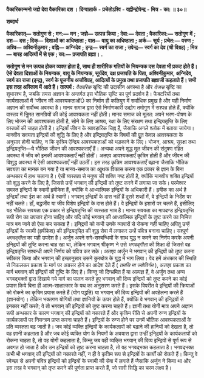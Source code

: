  **वैकारिकान्मनो जज्ञे देवा वैकारिका दश ।** **दिग्वातार्क** **-** **प्रचेतोऽश्वि** **-** **वह्नीन्द्रोपेन्द्र** **-** **मित्र** **-** **का: ॥ ३०॥** 

**शब्दार्थ** 

**वैकारिकात्—** **सतोगुण से** **; मन:—** **मन** **; जज्ञे—** **उत्पन्न किया** **; देवा:—** **देवता** **; वैकारिका:—** **सतोगुण में** **; दश—** **दस** **; दिक्—** **दिशाओं का अधिष्ठाता** **; वात—** **वायु का अधिष्ठाता** **; अर्क—** **सूर्य** **; प्रचेत:—** **वरुण** **; अश्वि—** **अश्विनीकुमार** **; वह्नि—** **अग्निदेव** **;** **इन्द्र—** **स्वर्ग का राजा** **; उपेन्द्र—** **स्वर्ग का देव (श्री विग्रह)** **; मित्र—** **बारह आदित्यों में से एक** **; का:—** **प्रजापति ब्रह्मा।** **.** 

**सतोगुण से मन उत्पन्न होकर व्यक्त होता है, साथ ही शारीरिक गतियों के नियन्त्रक दस** **देवता भी प्रकट होते हैं। ऐसे देवता दिशाओं के नियन्त्रक, वायु के नियन्त्रक, सूर्यदेव, दक्ष** **प्रजापति के पिता, अश्विनीकुमार, अग्निदेव, स्वर्ग का राजा (इन्द्र), स्वर्ग के पूजनीय** **अर्चाविग्रह, आदित्यों के प्रमुख तथा प्रजापति ब्रह्माजी कहलाते हैं। सभी इस तरह अस्तित्व में** **आते हैं।** **तात्पर्य :** *वैकारिक* सृष्टि की उदासीन अवस्था है और *तेजस* सृष्टि का शुभारश्भ है, जबकि तमस अज्ञान के अन्तर्गत इस भौतिक सृष्टि का पूर्ण प्रदर्शन है। फैक्टरियों तथा कार्यशालाओं में 'जीवन की आवश्यकताओंÓ का निर्माण ही कलियुग में सर्वाधिक प्रमुख है और यही निर्माण अज्ञान की सर्वोच्च अवस्था है। मानव समाज द्वारा ऐसे निर्माणकारी उद्योग तमोगुण में सश्पन्न होते हैं, क्योंकि वास्तव में निॢमत सामग्रियों की कोई आवश्यकता नहीं होती। मानव समाज को मूलत: अपने भरण-पोषण के लिए भोजन की आवश्यकता होती है, सोने के लिए आश्रय, रक्षा के लिए संरक्षण तथा इन्द्रियतृप्ति के लिए वस्तओं की चाहत होती है। इन्द्रियाँ जीवन के व्यावहारिक चिह्न हैं, जैसाकि अगले श्लोक में बताया जायेगा। मानवीय सवयता इन्द्रियों की शुद्धि के लिए है और इन्द्रियतृप्ति के विषयों की पूॢत केवल आवश्यकता के अनुसार होनी चाहिए, न कि कृत्रिम ऐन्द्रिय आवश्यकताओं को भड़काने के लिए। भोजन, आश्रय, सुरक्षा तथा इन्द्रियतृप्ति—ये भौतिक जीवन की आवश्यकताएँ हैं। अन्यथा अपने शुद्ध मूल जीवन की संदुषण रहित अवस्था में जीव को इनकी आवश्यकताएँ नहीं होतीं। अतएव आवश्यकताएँ कृत्रिम होती हैं और जीवन की विशुद्ध अवस्था में ऐसी आवश्यकताएँ नहीं उठतीं। इस तरह कृत्रिम आवश्यकताएँ बढ़ाना जैसाकि भौतिक सवयता का मानक बन गया है या मानव-समाज का आॢथक विकास करना एक प्रकार से ज्ञान के बिना अन्धकार में हाथ चलाना है। ऐसी व्यस्तता से मनुष्य की शक्ति नष्ट होती है, क्योंकि मानवीय शक्ति इन्द्रियों को शुद्ध करने के लिए है, जिससे उन्हें भगवान् की इन्द्रियों को तुष्ट करने में लगाया जा सके। परमेश्वर समस्त इन्द्रियों के स्वामी हृषीकेश हैं, क्योंकि वे आध्यात्मिक इन्द्रियों के अधिकारी हैं। हृषीक का अर्थ है इन्द्रियाँ तथा ईश का अर्थ है स्वामी। भगवान् इन्द्रियों के दास नहीं हैं दूसरे शब्दों में, वे इन्द्रियों के निर्देश पर नहीं चलते। हाँ, बद्धजीव या जीव विशेष इन्द्रियों के दास होते हैं। वे इन्द्रियों के इशारों पर चलते हैं, इसीलिए यह भौतिक सवयता एक प्रकार से इन्द्रियतृप्ति की व्यस्तता मात्र है। मानव सवयता का मापदण्ड इन्द्रियतृप्ति रूपी रोग का उपचार होना चाहिए और यदि कोई भगवान् की आध्यात्मिक इन्द्रियों के तुष्ट करने का निमित्त मात्र बन जाये तो ऐसा कर सकता है। इनि्द्रयों को कभी उनके व्यापारों से रोकना नहीं चाहिए अपितु उन्हें इन्द्रियों के स्वामी (हृषीकेश) की इन्द्रियतृपि्त की शुद्ध सेवा में लगाकर उन्हें पवित्र बनाना चाहिए। सश्पूर्ण *भगवद्गीता* का यही उपदेश है। अर्जुन अपने सगे-सश्बन्धियों के साथ युद्ध न करने का निर्णय करके अपनी इनि्द्रयों की तुष्टि करना चाह रहा था, लेकिन भगवान् श्रीकृष्ण ने उसे *भगवद्गीता*  की शिक्षा दी जिससे वह इन्द्रियतृप्ति सश्बन्धी अपने निर्णय को पवित्र कर सके। अतएव अर्जुन ने भगवान् की इन्द्रियों को तुष्ट करना स्वीकार किया और भगवान् की इच्छानुसार उसने कुरुक्षेत्र के युद्ध में भाग लिया। वेद हमें अंधकार की स्थिति से निकलकर प्रकाश के मार्ग पर अग्रसर होने का आदेश देते हैं ( *तमसि मा ज्योतिर्गम* ), अतएव प्रकाश का मार्ग भगवान् की इन्द्रियों की तुष्टि के लिए है। किन्तु जो दिग्भ्रमित हैं या अल्पज्ञ हैं, वे अर्जुन तथा अन्य भगवद्भक्तों द्वारा दिखाये गये मार्ग का पालन करते हुए भगवान् की दिव्य इन्द्रियों को तुष्ट करने का कोई प्रयास किये बिना ही आत्म-साक्षात्कार के पथ का अनुसरण करते हैं। इसके विपरीत वे इन्द्रियों की क्रियाओं को रोकने का कृत्रिम प्रयास करते हैं (योग पद्धति) या भगवान् की दिव्य इन्द्रियों की अवहेलना करते हैं (ज्ञानयोग)। लेकिन भक्तगण योगियों तथा ज्ञानियों के ऊपर होते हैं, क्योंकि वे भगवान् की इनि्द्रयों से इनकार नहीं करते; वे तो भगवान् की इन्द्रियों को तुष्ट करना चाहते हैं। ज्ञानी तथा योगी मात्र अपने अज्ञान रूपी अन्धकार के कारण भगवान् की इन्द्रियों को नकारते हैं और कृत्रिम रीति से अपनी रुग्ण इन्द्रियों के कार्यकलापों पर नियन्त्रण प्राप्त करना चाहते हैं। इन्द्रियों के रुग्ण होने पर उनमें भौतिक आवश्यकताओं के प्रति व्यस्तता बढ़ जाती है। जब कोई व्यक्ति इन्द्रियों के कार्यकलापों को बढ़ाने की हानियों को देखता है, तो वह ज्ञानी कहलाता है और जब कोई व्यक्ति योग के नियमों के अवयास द्वारा उन्हीं इनि्द्रयों के कार्यकलापों को रोकना चाहता है, तो वह योगी कहलाता है, किन्तु जब वही व्यकि्त भगवान् की दिव्य इन्द्रियों से पूर्ण रूप से अवगत हो जाता है और उन इन्द्रियों को तुष्ट करना चाहता है, तो वह भगवद्भक्त कहलाता है। भगवद्भक्त कभी भी भगवान् की इन्द्रियों को नकारते नहीं, न ही वे कृत्रिम रूप से इन्द्रियों के कार्यों को रोकते हैं। किन्तु वे स्वेच्छा से अपनी पवित्र इन्द्रियों को इन्द्रियों के स्वामी की सेवा में लगाते हैं जैसाकि अर्जुन ने किया था और इस तरह वे भगवान् को तृप्त करने की पूर्णता प्राप्त करते हैं, जो सारी सिद्धि का चरम लक्ष्य है। 